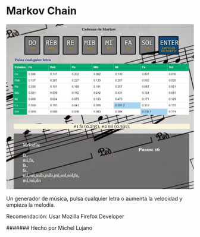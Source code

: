 # Markov Chain

![Cadenas de markov - Music Generator](./markov.JPG)

Un generador de música, pulsa cualquier letra o aumenta la velocidad y empieza la melodía. 

Recomendación: Usar Mozilla Firefox Developer

####### Hecho por Michel Lujano
